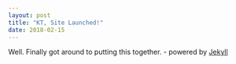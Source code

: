 ```yaml
---
layout: post
title: "KT, Site Launched!"
date: 2018-02-15
---
```


Well. Finally got around to putting this together. - powered by [Jekyll](http://jekyllrb.com)
